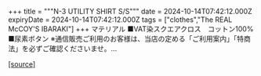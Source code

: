 +++
title = """N-3 UTILITY SHIRT S/S"""
date = 2024-10-14T07:42:12.000Z
expiryDate = 2024-10-14T07:42:12.000Z
tags = ["clothes","The REAL McCOY'S IBARAKI"]
+++
マテリアル ■VAT染スクエアクロス　コットン100%　 ■尿素ボタン ※通信販売ご利用のお客様は、当店の定める「ご利用案内」「特商法」を必ずご確認くださいませ。...

[[source]](https://the-realmccoys.ocnk.net/product/1141)
